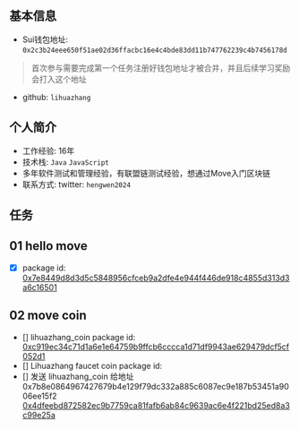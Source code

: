 ## 基本信息
- Sui钱包地址: `0x2c3b24eee650f51ae02d36ffacbc16e4c4bde83dd11b747762239c4b7456178d`
> 首次参与需要完成第一个任务注册好钱包地址才被合并，并且后续学习奖励会打入这个地址
- github: `lihuazhang`

## 个人简介
- 工作经验: 16年
- 技术栈: `Java` `JavaScript`
- 多年软件测试和管理经验，有联盟链测试经验，想通过Move入门区块链
- 联系方式: twitter: `hengwen2024` 

## 任务

##   01 hello move  
- [x] package id: [0x7e8449d8d3d5c5848956cfceb9a2dfe4e944f446de918c4855d313d3a6c16501](https://suiscan.xyz/testnet/object/0x7e8449d8d3d5c5848956cfceb9a2dfe4e944f446de918c4855d313d3a6c16501)

## 02 move coin

- [] lihuazhang_coin package id: [0xc919ec34c71d1a6e1e64759b9ffcb6cccca1d71df9943ae629479dcf5cf052d1](https://suiscan.xyz/mainnet/object/0xc919ec34c71d1a6e1e64759b9ffcb6cccca1d71df9943ae629479dcf5cf052d1/txs)
- [] Lihuazhang faucet coin package id: [](https://suiscan.xyz/mainnet/object/)
- [] 发送 lihuazhang_coin 给地址 0x7b8e0864967427679b4e129f79dc332a885c6087ec9e187b53451a9006ee15f2 [0x4dfeebd872582ec9b7759ca81fafb6ab84c9639ac6e4f221bd25ed8a3c99e25a](https://suiscan.xyz/mainnet/object/0x4dfeebd872582ec9b7759ca81fafb6ab84c9639ac6e4f221bd25ed8a3c99e25a)